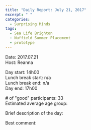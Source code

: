```yaml
---
title: "Daily Report: July 21, 2017"
excerpt: " "
categories:
  - Surprising Minds
tags:
  - Sea Life Brighton
  - Nuffield Summer Placement
  - prototype
---
```


Date: 2017.07.21  
Host: Reanna 

Day start: 14h00   
Lunch break start: n/a     
Lunch break end: n/a  
Day end: 17h00  

\# of "good" participants: 33  
Estimated average age group: 

Brief description of the day: 

Best comment:
